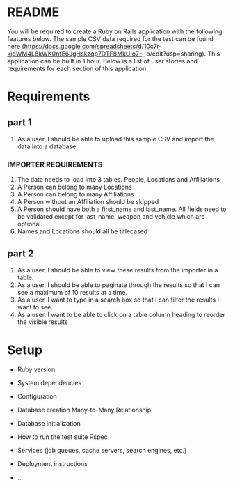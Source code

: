 # README

You will be required to create a Ruby on Rails application with the following features below. The
sample CSV data required for the test can be found here
(https://docs.google.com/spreadsheets/d/10c7r-kjdWM4L8kWK0nfE6JgHskzqp7DTF8MkUIo7-_
o/edit?usp=sharing). This application can be built in 1 hour.
Below is a list of user stories and requirements for each section of this application

# Requirements

## part 1
1. As a user, I should be able to upload this sample CSV and import the data into
a database.

### IMPORTER REQUIREMENTS
1. The data needs to load into 3 tables. People, Locations and
Affiliations
2. A Person can belong to many Locations
3. A Person can belong to many Affiliations
4. A Person without an Affiliation should be skipped
5. A Person should have both a first_name and last_name. All fields
need to be validated except for last_name, weapon and vehicle
which are optional.
6. Names and Locations should all be titlecased

## part 2

1. As a user, I should be able to view these results from the importer in a table.
2. As a user, I should be able to paginate through the results so that I can see a
maximum of 10 results at a time.
3. As a user, I want to type in a search box so that I can filter the results I want to see.
4. As a user, I want to be able to click on a table column heading to reorder the visible
results


# Setup

* Ruby version

* System dependencies

* Configuration

* Database creation
Many-to-Many Relationship

* Database initialization

* How to run the test suite
Rspec

* Services (job queues, cache servers, search engines, etc.)

* Deployment instructions

* ...
